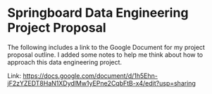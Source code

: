 # Springboard Data Engineering Project Proposal

The following includes a link to the Google Document for my project proposal outline.
I added some notes to help me think about how to approach this data engineering project.

Link: https://docs.google.com/document/d/1h5Ehn-jF2zYZEDT8HaN1XDydlMw1yEPne2CqbFtB-x4/edit?usp=sharing
